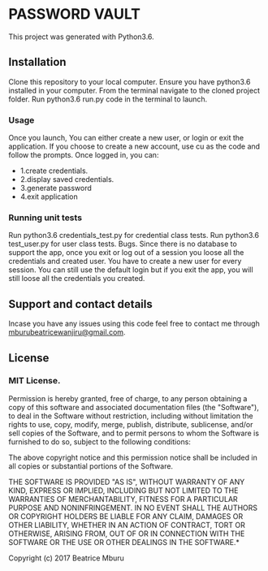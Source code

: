 # PASSWORD VAULT

This project was generated with Python3.6.

## Installation

Clone this repository to your local computer. Ensure you have python3.6 installed in your computer. From the terminal navigate to the cloned project folder. Run python3.6 run.py code in the terminal to launch.

### Usage

Once you launch, You can either create a new user, or login or exit the application. If you choose to create a new account, use cu as the code and follow the prompts. Once logged in, you can:

 * 1.create credentials.
 * 2.display saved credentials.
 * 3.generate password
 * 4.exit application

### Running unit tests

Run python3.6 credentials_test.py for credential class tests. Run python3.6 test_user.py for user class tests. Bugs. Since there is no database to support the app, once you exit or log out of a session you loose all the credentials and created user. You have to create a new user for every session. You can still use the default login but if you exit the app, you will still loose all the credentials you created.

## Support and contact details

Incase you have any issues using this code feel free to contact me through mburubeatricewanjiru@gmail.com.

## License

### MIT License.

Permission is hereby granted, free of charge, to any person obtaining a copy of this software and associated documentation files (the "Software"), to deal in the Software without restriction, including without limitation the rights to use, copy, modify, merge, publish, distribute, sublicense, and/or sell copies of the Software, and to permit persons to whom the Software is furnished to do so, subject to the following conditions:

The above copyright notice and this permission notice shall be included in all copies or substantial portions of the Software.

THE SOFTWARE IS PROVIDED "AS IS", WITHOUT WARRANTY OF ANY KIND, EXPRESS OR IMPLIED, INCLUDING BUT NOT LIMITED TO THE WARRANTIES OF MERCHANTABILITY, FITNESS FOR A PARTICULAR PURPOSE AND NONINFRINGEMENT. IN NO EVENT SHALL THE AUTHORS OR COPYRIGHT HOLDERS BE LIABLE FOR ANY CLAIM, DAMAGES OR OTHER LIABILITY, WHETHER IN AN ACTION OF CONTRACT, TORT OR OTHERWISE, ARISING FROM, OUT OF OR IN CONNECTION WITH THE SOFTWARE OR THE USE OR OTHER DEALINGS IN THE SOFTWARE.*

Copyright (c) 2017 Beatrice Mburu
